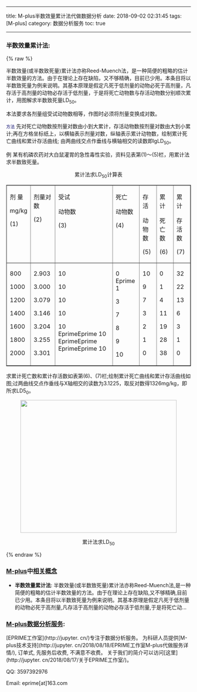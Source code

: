 
---
title: M-plus半数效量累计法代做数据分析
date: 2018-09-02 02:31:45
tags: [M-plus]
category: 数据分析服务
toc: true

---



<span></span>
<!-- more -->



### 半数效量累计法:

{% raw %}
<div class="p1">半数效量(或半数致死量)累计法亦称Reed-Muench法，是一种简便的粗略的估计半数效量的方法。由于在理论上存在缺陷，又不够精确，目前已少用。本条目将以半数致死量为例来说明。其基本原理是假定凡死于低剂量的动物必死于高剂量，凡存活于高剂量的动物必存活于低剂量，于是将死亡动物数与存活动物数分别顺次累计，用图解求半数致死量LD<sub>50</sub>。

<p>本法要求各剂量组受试动物数相等，作图时必须将剂量变换成对数。

</p><p><font color="#0A0A6C"><small>方法</small></font> 先对死亡动物数按剂量对数由小到大累计，存活动物数按剂量对数由大到小累计;再在方格坐标纸上，以横轴表示剂量对数，纵轴表示累计动物数，绘制累计死亡曲线和累计存活曲线; 由两曲线交点作垂线与横轴相交的读数即lgLD<sub>50</sub>。

</p><p>例 某有机磷农药对大白鼠灌胃的急性毒性实验，资料见表第(1)～(5)栏，用累计法求半数致死量。

</p><p></p><p align="center">累计法求LD<sub>50</sub>计算表</p>

<p></p><p align="center"></p><div class="dtable"><table imgpath="/CRFDPIC/R200612059/R200612059.0205.1.png" class="viewtb" border="1"><tr valign="top"><td class="viewtd">

剂 量<br>

mg/kg<br>

(1)</td><td class="viewtd">

剂量对数<br>

(2)</td><td class="viewtd">

受试<br>

动物数<br>

(3)</td><td class="viewtd">

死亡<br>

动物数<br>

(4)</td><td class="viewtd">

存活<br>

动物数<br>

(5)</td><td class="viewtd">

累计<br>

死亡数<br>

(6)</td><td class="viewtd">

累计<br>

存活数<br>

(7)</td></tr><tr valign="top"><td class="viewtd">

800<br>

1000<br>

1200<br>

1400<br>

1600<br>

1800<br>

2000</td><td class="viewtd">

2.903<br>

3.000<br>

3.079<br>

3.146<br>

3.204<br>

3.255<br>

3.301</td><td class="viewtd">

10<br>

10<br>

10<br>

10<br>

10<br>
EprimeEprime
10<br>EprimeEprime
EprimeEprime
10</td><td class="viewtd">

0<br>
Eprime
1<br>

3<br>

7<br>

8<br>

9<br>

10</td><td class="viewtd">

10<br>

9<br>

7<br>

3<br>

2<br>

1<br>

0</td><td class="viewtd">

0<br>

1<br>

4<br>

11<br>

19<br>

28<br>

38</td><td class="viewtd">

32<br>

22<br>

13<br>

6<br>

3<br>

1<br>

0</td></tr></table></div>

<p>求累计死亡数和累计存活数如表第(6)、(7)栏;绘制累计死亡曲线和累计存活曲线如图;过两曲线交点作垂线与X轴相交的读数为3.1225，取反对数得1326mg/kg，即所求LD5<sub>0</sub>。</p><p align="center"><span class="imgdiv" style="text-align:center;"><img onclick="zoomPic(this);" align="absmiddle" width="426" height="361" src="/CRFDPIC/R200612059/R200612059.0205.3.png"></span></p>

<p></p><p align="center">累计法求LD<sub>50</sub></p></div>
{% endraw %}



### [M-plus](/tags/M-plus/)中[相关概念](/categories/数据分析服务)

- **半数效量累计法**: 半数效量(或半数致死量)累计法亦称Reed-Muench法,是一种简便的粗略的估计半数效量的方法。由于在理论上存在缺陷,又不够精确,目前已少用。本条目将以半数致死量为例来说明。其基本原理是假定凡死于低剂量的动物必死于高剂量,凡存活于高剂量的动物必存活于低剂量,于是将死亡动...




### [M-plus](/tags/M-plus/)[数据分析服务](/categories/数据分析服务/):
[EPRIME工作室](http://jupyter. cn/)专注于数据分析服务。
为科研人员提供[M-plus技术支持](http://jupyter. cn/2018/08/18/EPRIME工作室M-plus代做服务详情/), 订单式, 先服务后收费, 不满意不收费。
关于我们的简介可以访问[这里](http://jupyter. cn/2018/08/17/关于EPRIME工作室/)。

QQ: 3597392976

Email: eprime[at]163.com


